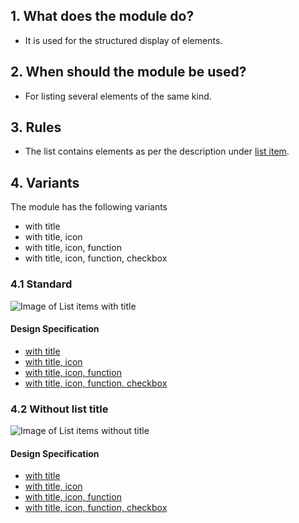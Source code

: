 ## 1. What does the module do? 
*   It is used for the structured display of elements.

## 2. When should the module be used? 
*   For listing several elements of the same kind.

## 3. Rules
*   The list contains elements as per the description under [list item](https://digital.sbb.ch/en/mobile/elements/listen-item). 

## 4. Variants 
The module has the following variants 
* with title 
* with title, icon 
* with title, icon, function 
* with title, icon, function, checkbox

### 4.1 Standard
![Image of List items with title](https://raw.githubusercontent.com/sbb-design-systems/design-system-mobile-documentation/doku-update/documentation/modules/list/images/MM17_Liste_mit_Titel.png 'class: image')

#### Design Specification 
*   [with title](https://sbb.invisionapp.com/d/main#/console/14051805/322943585/inspect)
*   [with title, icon](https://sbb.invisionapp.com/d/main#/console/14051805/322943586/inspect)
*   [with title, icon, function](https://sbb.invisionapp.com/d/main#/console/14051805/322943587/inspect)
*   [with title, icon, function, checkbox](https://sbb.invisionapp.com/d/main#/console/14051805/322943588/inspect)

### 4.2 Without list title
![Image of List items without title](https://raw.githubusercontent.com/sbb-design-systems/design-system-mobile-documentation/doku-update/documentation/modules/list/images/MM17_Liste_ohne_Titel.png 'class: image')

#### Design Specification
*   [with title](https://sbb.invisionapp.com/d/main#/console/14051805/322943581/inspect)
*   [with title, icon](https://sbb.invisionapp.com/d/main#/console/14051805/322943582/inspect)
*   [with title, icon, function](https://sbb.invisionapp.com/d/main#/console/14051805/322943583/inspect)
*   [with title, icon, function, checkbox](https://sbb.invisionapp.com/d/main#/console/14051805/322943584/inspect)
